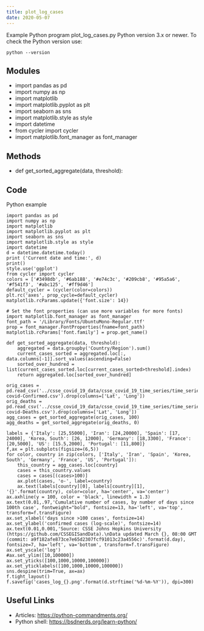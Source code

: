 ```yaml
---
title: plot_log_cases
date: 2020-05-07
---
```

Example Python program plot_log_cases.py
Python version 3.x or newer.
To check the Python version use:

    python --version

## Modules

* import pandas as pd
* import numpy as np
* import matplotlib
* import matplotlib.pyplot as plt
* import seaborn as sns
* import matplotlib.style as style
* import datetime
* from cycler import cycler
* import matplotlib.font_manager as font_manager

## Methods

* def get_sorted_aggregate(data, threshold):

## Code

Python example

    import pandas as pd
    import numpy as np
    import matplotlib
    import matplotlib.pyplot as plt
    import seaborn as sns
    import matplotlib.style as style
    import datetime
    d = datetime.datetime.today()
    print ('Current date and time:', d)
    print()
    style.use('ggplot')
    from cycler import cycler
    colors = ['#3498db', '#6ab188', '#e74c3c', '#209cb8', '#95a5a6', '#f541f3', '#abc125', '#ff9d46']
    default_cycler = (cycler(color=colors))
    plt.rc('axes', prop_cycle=default_cycler)
    matplotlib.rcParams.update({'font.size': 14})
    
    # Set the font properties (can use more variables for more fonts)
    import matplotlib.font_manager as font_manager
    font_path = '/Library/Fonts/UbuntuMono-Regular.ttf'
    prop = font_manager.FontProperties(fname=font_path)
    matplotlib.rcParams['font.family'] = prop.get_name()
    
    def get_sorted_aggregate(data, threshold):
        aggregated = data.groupby('Country/Region').sum()
        current_cases_sorted = aggregated.loc[:, data.columns[-1]].sort_values(ascending=False)
        sorted_over_hundred = list(current_cases_sorted.loc[current_cases_sorted>threshold].index)
        return aggregated.loc[sorted_over_hundred]
    
    orig_cases = pd.read_csv('../csse_covid_19_data/csse_covid_19_time_series/time_series_19-covid-Confirmed.csv').drop(columns=['Lat', 'Long'])
    orig_deaths = pd.read_csv('../csse_covid_19_data/csse_covid_19_time_series/time_series_19-covid-Deaths.csv').drop(columns=['Lat', 'Long'])
    agg_cases = get_sorted_aggregate(orig_cases, 100)
    agg_deaths = get_sorted_aggregate(orig_deaths, 0)
    
    labels = {'Italy': [25,55000], 'Iran': [24,20000], 'Spain': [17, 24000], 'Korea, South': [26, 12000], 'Germany': [18,3300], 'France': [20,5000], 'US': [15.5,2000], 'Portugal': [11,800]}
    f,ax = plt.subplots(figsize=(6,5))
    for color, country in zip(colors, ['Italy', 'Iran', 'Spain', 'Korea, South', 'Germany', 'France', 'US', 'Portugal']):
        this_country = agg_cases.loc[country]
        cases = this_country.values
        cases = cases[(cases>100)]
        ax.plot(cases, 'o-', label=country)
        ax.text(labels[country][0], labels[country][1], '{}'.format(country), color=color, ha='center', va='center')
    ax.axhline(y = 100, color = 'black', linewidth = 1.3)
    ax.text(0.01,.97,'Cumulative number of cases, by number of days since 100th case', fontweight="bold", fontsize=13, ha='left', va='top', transform=f.transFigure)
    ax.set_xlabel('days since >100 cases', fontsize=14)
    ax.set_ylabel('confirmed cases (log-scale)', fontsize=14)
    ax.text(0.01,0.001,'Source: CSSE Johns Hopkins University (https://github.com/CSSEGISandData).\nData updated March {}, 08:00 GMT (commit: a9f182afe873ce7e65d2307fcf91013c23a4556c)'.format(d.day), fontsize=7, ha='left', va='bottom', transform=f.transFigure)
    ax.set_yscale('log')
    #ax.set_ylim([10,100000])
    ax.set_yticks([100,1000,10000,100000])
    ax.set_yticklabels([100,1000,10000,100000])
    sns.despine(trim=True, ax=ax)
    f.tight_layout()
    f.savefig('cases_log_{}.png'.format(d.strftime('%d-%m-%Y')), dpi=300)

## Useful Links

- Articles: https://python-commandments.org/
- Python shell: https://bsdnerds.org/learn-python/
